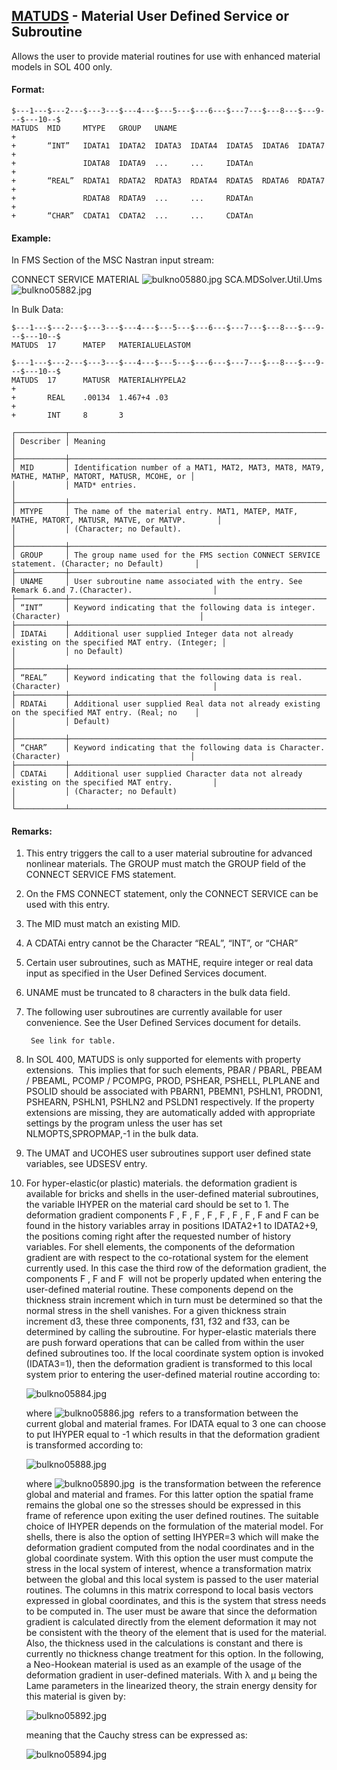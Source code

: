 ## [MATUDS](https://help.hexagonmi.com/bundle/MSC_Nastran_2022.4/page/Nastran_Combined_Book/qrg/bulkno/TOC.MATUDS.xhtml) - Material User Defined Service or Subroutine

Allows the user to provide material routines for use with enhanced material models in SOL 400 only.

#### Format:

```nastran
$---1---$---2---$---3---$---4---$---5---$---6---$---7---$---8---$---9---$---10--$
MATUDS  MID     MTYPE   GROUP   UNAME                                   +       
+       “INT”   IDATA1  IDATA2  IDATA3  IDATA4  IDATA5  IDATA6  IDATA7  +       
+               IDATA8  IDATA9  ...     ...     IDATAn                  +       
+       “REAL”  RDATA1  RDATA2  RDATA3  RDATA4  RDATA5  RDATA6  RDATA7  +       
+               RDATA8  RDATA9  ...     ...     RDATAn                  +       
+       “CHAR”  CDATA1  CDATA2  ...     ...     CDATAn                          
```

#### Example:

In FMS Section of the MSC Nastran input stream:

CONNECT SERVICE MATERIAL  ![bulkno05880.jpg](https://help-be.hexagonmi.com/bundle/MSC_Nastran_2022.4/page/Nastran_Combined_Book/qrg/bulkno/../../../assets/bulkno05880.jpg?_LANG=enus) SCA.MDSolver.Util.Ums ![bulkno05882.jpg](https://help-be.hexagonmi.com/bundle/MSC_Nastran_2022.4/page/Nastran_Combined_Book/qrg/bulkno/../../../assets/bulkno05882.jpg?_LANG=enus)

In Bulk Data:

```nastran
$---1---$---2---$---3---$---4---$---5---$---6---$---7---$---8---$---9---$---10--$
MATUDS  17      MATEP   MATERIALUELASTOM                                        
```

```nastran
$---1---$---2---$---3---$---4---$---5---$---6---$---7---$---8---$---9---$---10--$
MATUDS  17      MATUSR  MATERIALHYPELA2                                 +       
+       REAL    .00134  1.467+4 .03                                     +       
+       INT     8       3                                                       
```

```text
┌───────────┬──────────────────────────────────────────────────────────────────────────────────────────────────┐
│ Describer │ Meaning                                                                                          │
├───────────┼──────────────────────────────────────────────────────────────────────────────────────────────────┤
│ MID       │ Identification number of a MAT1, MAT2, MAT3, MAT8, MAT9, MATHE, MATHP, MATORT, MATUSR, MCOHE, or │
│           │ MATD* entries.                                                                                   │
├───────────┼──────────────────────────────────────────────────────────────────────────────────────────────────┤
│ MTYPE     │ The name of the material entry. MAT1, MATEP, MATF, MATHE, MATORT, MATUSR, MATVE, or MATVP.       │
│           │ (Character; no Default).                                                                         │
├───────────┼──────────────────────────────────────────────────────────────────────────────────────────────────┤
│ GROUP     │ The group name used for the FMS section CONNECT SERVICE statement. (Character; no Default)       │
├───────────┼──────────────────────────────────────────────────────────────────────────────────────────────────┤
│ UNAME     │ User subroutine name associated with the entry. See Remark 6.and 7.(Character).                  │
├───────────┼──────────────────────────────────────────────────────────────────────────────────────────────────┤
│ “INT”     │ Keyword indicating that the following data is integer. (Character)                               │
├───────────┼──────────────────────────────────────────────────────────────────────────────────────────────────┤
│ IDATAi    │ Additional user supplied Integer data not already existing on the specified MAT entry. (Integer; │
│           │ no Default)                                                                                      │
├───────────┼──────────────────────────────────────────────────────────────────────────────────────────────────┤
│ “REAL”    │ Keyword indicating that the following data is real. (Character)                                  │
├───────────┼──────────────────────────────────────────────────────────────────────────────────────────────────┤
│ RDATAi    │ Additional user supplied Real data not already existing on the specified MAT entry. (Real; no    │
│           │ Default)                                                                                         │
├───────────┼──────────────────────────────────────────────────────────────────────────────────────────────────┤
│ “CHAR”    │ Keyword indicating that the following data is Character. (Character)                             │
├───────────┼──────────────────────────────────────────────────────────────────────────────────────────────────┤
│ CDATAi    │ Additional user supplied Character data not already existing on the specified MAT entry.         │
│           │ (Character; no Default)                                                                          │
└───────────┴──────────────────────────────────────────────────────────────────────────────────────────────────┘
```

#### Remarks:

1. This entry triggers the call to a user material subroutine for advanced nonlinear materials. The GROUP must match the GROUP field of the CONNECT SERVICE FMS statement.
2. On the FMS CONNECT statement, only the CONNECT SERVICE can be used with this entry.
3. The MID must match an existing MID.
4. A CDATAi entry cannot be the Character “REAL”, “INT”, or “CHAR”
5. Certain user subroutines, such as MATHE, require integer or real data input as specified in the User Defined Services document.
6. UNAME must be truncated to 8 characters in the bulk data field.
7. The following user subroutines are currently available for user convenience. See the User Defined Services document for details.

        See link for table.

8. In SOL 400, MATUDS is only supported for elements with property extensions.  This implies that for such elements, PBAR / PBARL, PBEAM / PBEAML, PCOMP / PCOMPG, PROD, PSHEAR, PSHELL, PLPLANE and PSOLID should be associated with PBARN1, PBEMN1, PSHLN1, PRODN1, PSHEARN, PSHLN1, PSHLN2 and PSLDN1 respectively. If the property extensions are missing, they are automatically added with appropriate settings by the program unless the user has set NLMOPTS,SPROPMAP,-1 in the bulk data.
9. The UMAT and UCOHES user subroutines support user defined state variables, see UDSESV entry.
10. For hyper-elastic(or plastic) materials. the deformation gradient is available for bricks and shells in the user-defined material subroutines, the variable IHYPER on the material card should be set to 1. The deformation gradient components F , F , F , F , F , F , F , F  and F can be found in the history variables array in positions IDATA2+1 to IDATA2+9, the positions coming right after the requested number of history variables. For shell elements, the components of the deformation gradient are with respect to the co-rotational system for the element currently used. In this case the third row of the deformation gradient, the components F , F  and F  will not be properly updated when entering the user-defined material routine. These components depend on the thickness strain increment which in turn must be determined so that the normal stress in the shell vanishes. For a given thickness strain increment d3, these three components, f31, f32 and f33, can be determined by calling the subroutine. For hyper-elastic materials there are push forward operations that can be called from within the user defined subroutines too. If the local coordinate system option is invoked (IDATA3=1), then the deformation gradient is transformed to this local system prior to entering the user-defined material routine according to:

     ![bulkno05884.jpg](https://help-be.hexagonmi.com/bundle/MSC_Nastran_2022.4/page/Nastran_Combined_Book/qrg/bulkno/../../../assets/bulkno05884.jpg?_LANG=enus)  

     where  ![bulkno05886.jpg](https://help-be.hexagonmi.com/bundle/MSC_Nastran_2022.4/page/Nastran_Combined_Book/qrg/bulkno/../../../assets/bulkno05886.jpg?_LANG=enus)  refers to a transformation between the current global and material frames. For IDATA equal to 3 one can choose to put IHYPER equal to -1 which results in that the deformation gradient is transformed according to:

     ![bulkno05888.jpg](https://help-be.hexagonmi.com/bundle/MSC_Nastran_2022.4/page/Nastran_Combined_Book/qrg/bulkno/../../../assets/bulkno05888.jpg?_LANG=enus)  

     where  ![bulkno05890.jpg](https://help-be.hexagonmi.com/bundle/MSC_Nastran_2022.4/page/Nastran_Combined_Book/qrg/bulkno/../../../assets/bulkno05890.jpg?_LANG=enus)  is the transformation between the reference global and material and frames. For this latter option the spatial frame remains the global one so the stresses should be expressed in this frame of reference upon exiting the user defined routines. The suitable choice of IHYPER depends on the formulation of the material model. For shells, there is also the option of setting IHYPER=3 which will make the deformation gradient computed from the nodal coordinates and in the global coordinate system. With this option the user must compute the stress in the local system of interest, whence a transformation matrix between the global and this local system is passed to the user material routines. The columns in this matrix correspond to local basis vectors expressed in global coordinates, and this is the system that stress needs to be computed in. The user must be aware that since the deformation gradient is calculated directly from the element deformation it may not be consistent with the theory of the element that is used for the material. Also, the thickness used in the calculations is constant and there is currently no thickness change treatment for this option. In the following, a Neo-Hookean material is used as an example of the usage of the deformation gradient in user-defined materials. With λ and μ being the Lame parameters in the linearized theory, the strain energy density for this material is given by:

     ![bulkno05892.jpg](https://help-be.hexagonmi.com/bundle/MSC_Nastran_2022.4/page/Nastran_Combined_Book/qrg/bulkno/../../../assets/bulkno05892.jpg?_LANG=enus)  

     meaning that the Cauchy stress can be expressed as:

     ![bulkno05894.jpg](https://help-be.hexagonmi.com/bundle/MSC_Nastran_2022.4/page/Nastran_Combined_Book/qrg/bulkno/../../../assets/bulkno05894.jpg?_LANG=enus)  
